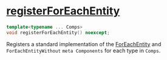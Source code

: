 # [registerForEachEntity](registerForEachEntity.hpp)

```cpp
template<typename ... Comps>
void registerForEachEntity() noexcept;
```

Registers a standard implementation of the [ForEachEntity](../../components/meta/ForEachEntity.md) and `ForEachEntityWithout` `meta Components` for each type in `Comps`.